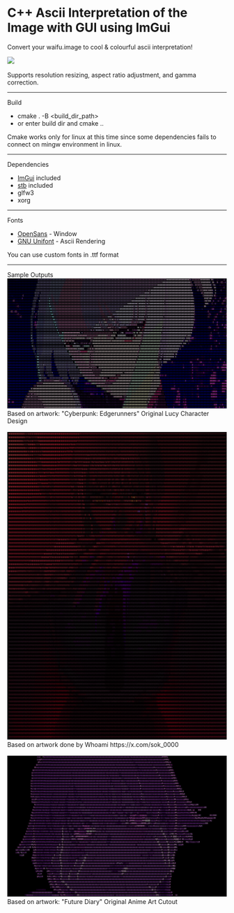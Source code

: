 <h1>
C++ Ascii Interpretation of the Image with GUI using ImGui
</h1>

Convert your waifu.image to cool & colourful ascii interpretation!

<img src="documents/window_demo.gif">

Supports resolution resizing, aspect ratio adjustment, and gamma correction.
<hr>
Build

  - cmake . -B <build_dir_path>
  - or enter build dir and cmake ..

Cmake works only for linux at this time since some dependencies fails to connect on mingw environment in linux.
<hr>
Dependencies

- [ImGui](https://github.com/ocornut/imgui) included
- [stb](https://github.com/nothings/stb) included
- glfw3
- xorg
<hr>
Fonts

- [OpenSans](https://fonts.google.com/specimen/Open+Sans) - Window
- [GNU Unifont](https://unifoundry.com/unifont/index.html) - Ascii Rendering

You can use custom fonts in .ttf format
<hr>
Sample Outputs

<img src="documents/lucy-tech.png">
Based on artwork: "Cyberpunk: Edgerunners" Original Lucy Character Design
<br><br>

<img src="documents/makima.png">
Based on artwork done by Whoami https://x.com/sok_0000
<br><br>

<img src="documents/yuno-tech.png">
Based on artwork: "Future Diary" Original Anime Art Cutout
<br><br>

